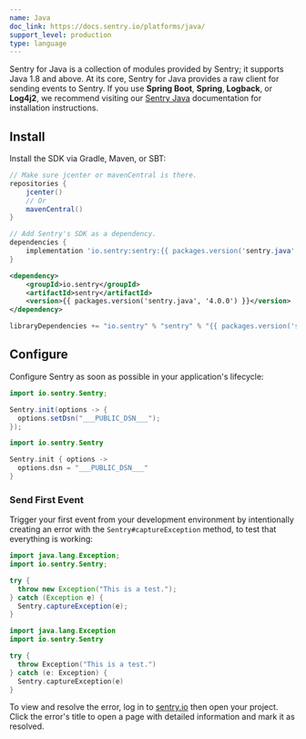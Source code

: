 ```yaml
---
name: Java
doc_link: https://docs.sentry.io/platforms/java/
support_level: production
type: language
---
```


<Alert level="info">
    Sentry for Java is a collection of modules provided by Sentry; it supports Java 1.8 and above. At its core, Sentry for Java provides a raw client for sending events to Sentry. If you use <strong>Spring Boot</strong>, <strong>Spring</strong>,<strong> Logback</strong>, or <strong>Log4j2</strong>, we recommend visiting our <a href="https://docs.sentry.io/platforms/java/">Sentry Java</a> documentation for installation instructions.
</Alert>

## Install

Install the SDK via Gradle, Maven, or SBT:

```groovy {filename:build.gradle}
// Make sure jcenter or mavenCentral is there.
repositories {
    jcenter()
    // Or
    mavenCentral()
}

// Add Sentry's SDK as a dependency.
dependencies {
    implementation 'io.sentry:sentry:{{ packages.version('sentry.java', '4.0.0') }}'
}
```

```xml {tabTitle:Maven}{filename:pom.xml}
<dependency>
    <groupId>io.sentry</groupId>
    <artifactId>sentry</artifactId>
    <version>{{ packages.version('sentry.java', '4.0.0') }}</version>
</dependency>
```

```scala {tabTitle:SBT}
libraryDependencies += "io.sentry" % "sentry" % "{{ packages.version('sentry.java', '4.0.0') }}"
```

## Configure

Configure Sentry as soon as possible in your application's lifecycle:

```java {tabTitle: Java}
import io.sentry.Sentry;

Sentry.init(options -> {
  options.setDsn("___PUBLIC_DSN___");
});
```

```kotlin {tabTitle: Kotlin}
import io.sentry.Sentry

Sentry.init { options ->
  options.dsn = "___PUBLIC_DSN___"
}
```

### Send First Event

Trigger your first event from your development environment by intentionally creating an error with the `Sentry#captureException` method, to test that everything is working:


```java {tabTitle: Java}
import java.lang.Exception;
import io.sentry.Sentry;

try {
  throw new Exception("This is a test.");
} catch (Exception e) {
  Sentry.captureException(e);
}
```

```kotlin {tabTitle: Kotlin}
import java.lang.Exception
import io.sentry.Sentry

try {
  throw Exception("This is a test.")
} catch (e: Exception) {
  Sentry.captureException(e)
}
```

To view and resolve the error, log in to <a href="https://sentry.io/">sentry.io</a> then open your project. Click the error's title to open a page with detailed information and mark it as resolved.
